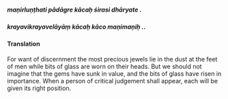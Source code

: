 ##### maṇirluṇṭhati pādāgre kācaḥ śirasi dhāryate .
##### krayavikrayavelāyāṃ kācaḥ kāco maṇimaṇiḥ ..

#### Translation

For want of discernment the most precious jewels lie in the dust at the feet of men while bits of glass are worn on their heads. But we should not imagine that the gems have sunk in value, and the bits of glass have risen in importance. When a person of critical judgement shall appear, each will be given its right position.
